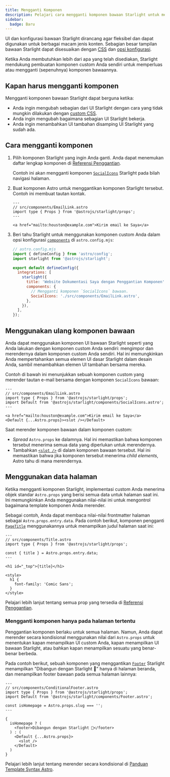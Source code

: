 ```yaml
---
title: Mengganti Komponen
description: Pelajari cara mengganti komponen bawaan Starlight untuk menambahkan elemen custom ke UI website dokumentasi Anda.
sidebar:
  badge: Baru
---
```


UI dan konfigurasi bawaan Starlight dirancang agar fleksibel dan dapat digunakan untuk berbagai macam jenis konten. Sebagian besar tampilan bawaan Starlight dapat disesuaikan dengan [CSS](/id/guides/css-and-tailwind/) dan [opsi konfigurasi](/id/guides/customization/).

Ketika Anda membutuhkan lebih dari apa yang telah disediakan, Starlight mendukung pembuatan komponen custom Anda sendiri untuk memperluas atau mengganti (sepenuhnya) komponen bawaannya.

## Kapan harus mengganti komponen

Mengganti komponen bawaan Starlight dapat berguna ketika:

- Anda ingin mengubah sebagian dari UI Starlight dengan cara yang tidak mungkin dilakukan dengan [custom CSS](/id/guides/css-and-tailwind/).
- Anda ingin mengubah bagaimana sebagian UI Starlight bekerja.
- Anda ingin menambahkan UI tambahan disamping UI Starlight yang sudah ada.

## Cara mengganti komponen

1. Pilih komponen Starlight yang ingin Anda ganti.
   Anda dapat menemukan daftar lengkap komponen di [Referensi Penggantian](/id/reference/overrides/).

    Contoh ini akan mengganti komponen [`SocialIcons`](/id/reference/overrides/#socialicons) Starlight pada bilah navigasi halaman.

2. Buat komponen Astro untuk menggantikan komponen Starlight tersebut.
   Contoh ini membuat tautan kontak.

   ```astro
   ---
   // src/components/EmailLink.astro
   import type { Props } from '@astrojs/starlight/props';
   ---

   <a href="mailto:houston@example.com">Kirim email ke Saya</a>
   ```

3. Beri tahu Starlight untuk menggunakan komponen custom Anda dalam opsi konfigurasi [`components`](/id/reference/configuration/#components) di `astro.config.mjs`:

   ```js {9-12}
   // astro.config.mjs
   import { defineConfig } from 'astro/config';
   import starlight from '@astrojs/starlight';

   export default defineConfig({
     integrations: [
       starlight({
         title: 'Website Dokumentasi Saya dengan Penggantian Komponen',
         components: {
           // Mengganti komponen `SocialIcons` bawaan.
           SocialIcons: './src/components/EmailLink.astro',
         },
       }),
     ],
   });
   ```

## Menggunakan ulang komponen bawaan

Anda dapat menggunakan komponen UI bawaan Starlight seperti yang Anda lakukan dengan komponen custom Anda sendiri: mengimpor dan merendernya dalam komponen custom Anda sendiri. Hal ini memungkinkan Anda mempertahankan semua elemen UI dasar Starlight dalam desain Anda, sambil menambahkan elemen UI tambahan bersama mereka.

Contoh di bawah ini menunjukkan sebuah komponen custom yang merender tautan e-mail bersama dengan komponen `SocialIcons` bawaan:

```astro {4,8}
---
// src/components/EmailLink.astro
import type { Props } from '@astrojs/starlight/props';
import Default from '@astrojs/starlight/components/SocialIcons.astro';
---

<a href="mailto:houston@example.com">Kirim email ke Saya</a>
<Default {...Astro.props}><slot /></Default>
```

Saat merender komponen bawaan dalam komponen custom:

- _Spread_ `Astro.props` ke dalamnya. Hal ini memastikan bahwa komponen tersebut menerima semua data yang diperlukan untuk merendernya.
- Tambahkan [`<slot />`](https://docs.astro.build/en/core-concepts/astro-components/#slots) di dalam komponen bawaan tersebut. Hal ini memastikan bahwa jika komponen tersebut menerima _child elements_, Astro tahu di mana merendernya.

## Menggunakan data halaman

Ketika mengganti komponen Starlight, implementasi custom Anda menerima objek standar `Astro.props` yang berisi semua data untuk halaman saat ini. Ini memungkinkan Anda menggunakan nilai-nilai ini untuk mengontrol bagaimana template komponen Anda merender.

Sebagai contoh, Anda dapat membaca nilai-nilai frontmatter halaman sebagai `Astro.props.entry.data`. Pada contoh berikut, komponen pengganti [`PageTitle`](/id/reference/overrides/#pagetitle) menggunakannya untuk menampilkan judul halaman saat ini:

```astro {5} "{title}"
---
// src/components/Title.astro
import type { Props } from '@astrojs/starlight/props';

const { title } = Astro.props.entry.data;
---

<h1 id="_top">{title}</h1>

<style>
  h1 {
    font-family: 'Comic Sans';
  }
</style>
```

Pelajari lebih lanjut tentang semua prop yang tersedia di [Referensi Penggantian](/id/reference/overrides/#component-props).

### Mengganti komponen hanya pada halaman tertentu

Penggantian komponen berlaku untuk semua halaman. Namun, Anda dapat merender secara kondisional menggunakan nilai dari `Astro.props` untuk menentukan kapan menampilkan UI custom Anda, kapan menampilkan UI bawaan Starlight, atau bahkan kapan menampilkan sesuatu yang benar-benar berbeda.

Pada contoh berikut, sebuah komponen yang menggantikan [`Footer`](/id/reference/overrides/#footer-1) Starlight menampilkan "Dibangun dengan Starlight 🌟" hanya di halaman beranda, dan menampilkan footer bawaan pada semua halaman lainnya:

```astro
---
// src/components/ConditionalFooter.astro
import type { Props } from '@astrojs/starlight/props';
import Default from '@astrojs/starlight/components/Footer.astro';

const isHomepage = Astro.props.slug === '';
---

{
  isHomepage ? (
    <footer>Dibangun dengan Starlight 🌟</footer>
  ) : (
    <Default {...Astro.props}>
      <slot />
    </Default>
  )
}
```

Pelajari lebih lanjut tentang merender secara kondisional di [Panduan Template Syntax Astro](https://docs.astro.build/en/core-concepts/astro-syntax/#dynamic-html).
